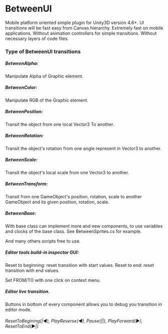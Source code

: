 # BetweenUI

Mobile platform oriented simple plugin for Unity3D version 4.6+. UI transitions will be fast easy from Canvas hierarchy. Extremely fast on mobile applications. Without animation controllers for simple transitions. Without necessary layers of code files.

### Type of BetweenUI transitions
##### BetweenAlpha: 
Manipulate Alpha of Graphic element.
##### BetweenColor: 
Manipulate RGB of the Graphic element.
##### BetweenPosition: 
Transit the object from one local Vector3 To another.
##### BetweenRotation: 
Transit the object's rotation from one angle represent in Vector3 to another.
##### BetweenScale: 
Transit the object's local scale from one Vector3 to another.
##### BetweenTransform: 
Transit from one GameObject's position, rotation, scale to another GameObject and its given position, rotation, scale.
##### BetweenBase: 
With base class can implement more and new components, to use variables and clocks of the base class. See BetweenSprites.cs for example.

And many others scripts free to use.

##### Editor tools build-in inspector GUI: 
Reset to beginning: reset transition with start values.
Reset to end: reset transition with end values.

Set FROM/TO with one click on context menu.

##### Editor live transition.
Buttons in bottom of every component allows you to debug you transition in editor mode.
###### ResetToBegining(|◄), PlayReverse(◄), Pause(||), PlayForward(►), ResetToEnd(►|)
